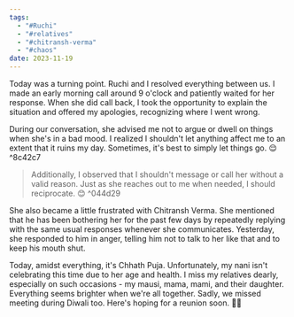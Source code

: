 ```yaml
---
tags:
  - "#Ruchi"
  - "#relatives"
  - "#chitransh-verma"
  - "#chaos"
date: 2023-11-19
---
```

Today was a turning point. Ruchi and I resolved everything between us. I made an early morning call around 9 o'clock and patiently waited for her response. When she did call back, I took the opportunity to explain the situation and offered my apologies, recognizing where I went wrong.

During our conversation, she advised me not to argue or dwell on things when she's in a bad mood. I realized I shouldn't let anything affect me to an extent that it ruins my day. Sometimes, it's best to simply let things go. 😌 ^8c42c7

> Additionally, I observed that I shouldn't message or call her without a valid reason. Just as she reaches out to me when needed, I should reciprocate. 😊 ^044d29

She also became a little frustrated with Chitransh Verma. She mentioned that he has been bothering her for the past few days by repeatedly replying with the same usual responses whenever she communicates. Yesterday, she responded to him in anger, telling him not to talk to her like that and to keep his mouth shut.

Today, amidst everything, it's Chhath Puja. Unfortunately, my nani isn't celebrating this time due to her age and health. I miss my relatives dearly, especially on such occasions - my mausi, mama, mami, and their daughter. Everything seems brighter when we're all together. Sadly, we missed meeting during Diwali too. Here's hoping for a reunion soon. 🌟🌺